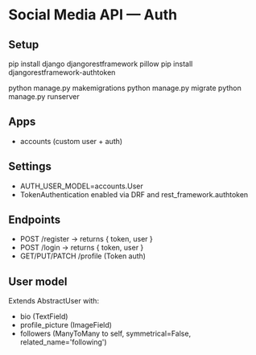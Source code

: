 # Social Media API — Auth

## Setup
pip install django djangorestframework pillow
pip install djangorestframework-authtoken

python manage.py makemigrations
python manage.py migrate
python manage.py runserver

## Apps
- accounts (custom user + auth)

## Settings
- AUTH_USER_MODEL=accounts.User
- TokenAuthentication enabled via DRF and rest_framework.authtoken

## Endpoints
- POST /register → returns { token, user }
- POST /login    → returns { token, user }
- GET/PUT/PATCH /profile (Token auth)

## User model
Extends AbstractUser with:
- bio (TextField)
- profile_picture (ImageField)
- followers (ManyToMany to self, symmetrical=False, related_name='following')
